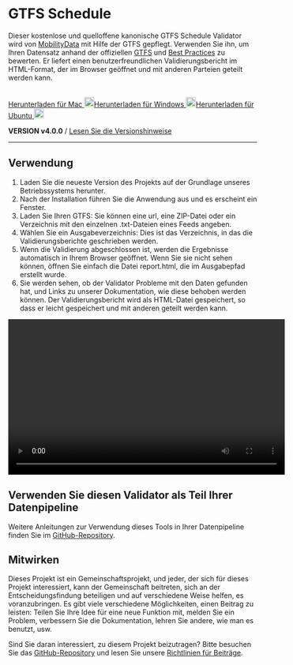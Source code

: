 # GTFS Schedule

Dieser kostenlose und quelloffene kanonische GTFS Schedule Validator wird von [MobilityData](https://mobilitydata.org) mit Hilfe der GTFS gepflegt. Verwenden Sie ihn, um Ihren Datensatz anhand der offiziellen [GTFS](reference.md) und [Best Practices](best-practices.md) zu bewerten. Er liefert einen benutzerfreundlichen Validierungsbericht im HTML-Format, der im Browser geöffnet und mit anderen Parteien geteilt werden kann.

<!-- <img class="center" src="../../assets/validator_animation.gif" width="150"> -->

<br/>

<div class="usage-buttons">
   <a class="button" href="https://share.mobilitydata.org/validator-installer-mac">Herunterladen für Mac <img class="icon" src="../../assets/apple.svg" width="20"/></a><a class="button" href="https://share.mobilitydata.org/validator-installer-windows">Herunterladen für Windows <img class="icon" src="../../assets/windows.svg" width="20"/></a><a class="button" href="https://share.mobilitydata.org/validator-installer-ubuntu">Herunterladen für Ubuntu</a><a class="button" href="https://share.mobilitydata.org/validator-installer-ubuntu"> <img class="icon" src="../../assets/ubuntu.svg" width="20"/>
</a></div>

**VERSION v4.0.0** / [Lesen Sie die Versionshinweise](https://github.com/MobilityData/gtfs-validator/releases/latest)

<hr/>

## Verwendung

<div class="usage">
    <div class="usage-list">
        <ol>
            <li>Laden Sie die neueste Version des Projekts auf der Grundlage unseres Betriebssystems herunter.</li>
            <li>Nach der Installation führen Sie die Anwendung aus und es erscheint ein Fenster.</li>
            <li>Laden Sie Ihren GTFS: Sie können eine url, eine ZIP-Datei oder ein Verzeichnis mit den einzelnen .txt-Dateien eines Feeds angeben.</li>
            <li>Wählen Sie ein Ausgabeverzeichnis: Dies ist das Verzeichnis, in das die Validierungsberichte geschrieben werden.</li>
            <li>Wenn die Validierung abgeschlossen ist, werden die Ergebnisse automatisch in Ihrem Browser geöffnet. Wenn Sie sie nicht sehen können, öffnen Sie einfach die Datei report.html, die im Ausgabepfad erstellt wurde.</li>
            <li>Sie werden sehen, ob der Validator Probleme mit den Daten gefunden hat, und Links zu unserer Dokumentation, wie diese behoben werden können. Der Validierungsbericht wird als HTML-Datei gespeichert, so dass er leicht gespeichert und mit anderen geteilt werden kann.</li>
        </ol>
    </div>
    <div class="usage-video">
        <video class="center" width="560" height="315" controls="">
            <source src="../../assets/validator_demo_large.mp4" type="video/mp4">
        </source></video>
    </div>
</div>

## Verwenden Sie diesen Validator als Teil Ihrer Datenpipeline

Weitere Anleitungen zur Verwendung dieses Tools in Ihrer Datenpipeline finden Sie im [GitHub-Repository](https://github.com/MobilityData/gtfs-validator).

## Mitwirken

Dieses Projekt ist ein Gemeinschaftsprojekt, und jeder, der sich für dieses Projekt interessiert, kann der Gemeinschaft beitreten, sich an der Entscheidungsfindung beteiligen und auf verschiedene Weise helfen, es voranzubringen. Es gibt viele verschiedene Möglichkeiten, einen Beitrag zu leisten: Teilen Sie Ihre Idee für eine neue Funktion mit, melden Sie ein Problem, verbessern Sie die Dokumentation, lehren Sie andere, wie man es benutzt, usw.

Sind Sie daran interessiert, zu diesem Projekt beizutragen? Bitte besuchen Sie das [GitHub-Repository](https://github.com/MobilityData/gtfs-validator) und lesen Sie unsere [Richtlinien für Beiträge](https://github.com/MobilityData/gtfs-validator/blob/master/docs/CONTRIBUTING.md).
